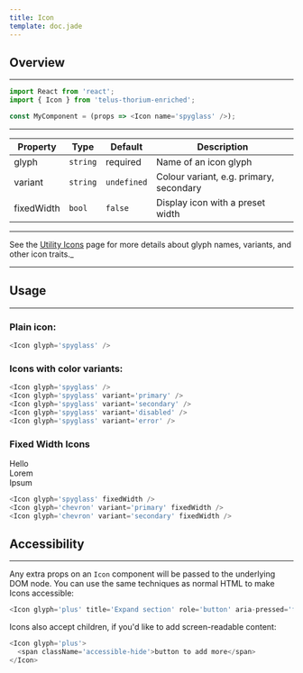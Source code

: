 ```yaml
---
title: Icon
template: doc.jade
---
```


## Overview

---

```js
import React from 'react';
import { Icon } from 'telus-thorium-enriched';

const MyComponent = (props => <Icon name='spyglass' />);
```

---

| Property   | Type     | Default     | Description                             |
|------------|----------|-------------|-----------------------------------------|
| glyph      | `string` | required    | Name of an icon glyph                   |
| variant    | `string` | `undefined` | Colour variant, e.g. primary, secondary |
| fixedWidth | `bool`   | `false`     | Display icon with a preset width        |

---

See the [Utility Icons](/3-Foundational-Elements/7-utility-icons.html) page for more details about glyph names, variants, and other icon traits._

---

## Usage

---

### Plain icon:

<span id="icon-spyglass"></span>
<script type="text/babel">
  ReactDOM.render(
    <Tds.Icon glyph="spyglass" />,
    document.getElementById('icon-spyglass')
  );
</script>

```js
<Icon glyph='spyglass' />
```

### Icons with color variants:

<span id="icon-spyglass-noVariant"></span>
<span id="icon-spyglass-primary"></span>
<span id="icon-spyglass-secondary"></span>
<span id="icon-spyglass-disabled"></span>
<span id="icon-spyglass-error"></span>
<script type="text/babel">
  ReactDOM.render(
    <Tds.Icon glyph="spyglass" />,
    document.getElementById('icon-spyglass-noVariant')
  );
  ReactDOM.render(
    <Tds.Icon glyph="spyglass" variant="primary" />,
    document.getElementById('icon-spyglass-primary')
  );
  ReactDOM.render(
    <Tds.Icon glyph="spyglass" variant="secondary" />,
    document.getElementById('icon-spyglass-secondary')
  );
  ReactDOM.render(
    <Tds.Icon glyph="spyglass" variant="disabled" />,
    document.getElementById('icon-spyglass-disabled')
  );
  ReactDOM.render(
    <Tds.Icon glyph="spyglass" variant="error" />,
    document.getElementById('icon-spyglass-error')
  );
</script>

```js
<Icon glyph='spyglass' />
<Icon glyph='spyglass' variant='primary' />
<Icon glyph='spyglass' variant='secondary' />
<Icon glyph='spyglass' variant='disabled' />
<Icon glyph='spyglass' variant='error' />
```

### Fixed Width Icons

<span id="icon-spyglass-fixedWidth"></span>Hello
<br>
<span id="icon-chevron-primary-fixedWidth"></span>Lorem
<br>
<span id="icon-chevron-secondary-fixedWidth"></span>Ipsum
<script type="text/babel">
  ReactDOM.render(
    <Tds.Icon glyph="spyglass" fixedWidth="true" />,
    document.getElementById('icon-spyglass-fixedWidth')
  );
  ReactDOM.render(
    <Tds.Icon glyph="chevron" variant="primary" fixedWidth="true" />,
    document.getElementById('icon-chevron-primary-fixedWidth')
  );
  ReactDOM.render(
    <Tds.Icon glyph="chevron" variant="secondary" fixedWidth="true" />,
    document.getElementById('icon-chevron-secondary-fixedWidth')
  );
</script>

```js
<Icon glyph='spyglass' fixedWidth />
<Icon glyph='chevron' variant='primary' fixedWidth />
<Icon glyph='chevron' variant='secondary' fixedWidth />
```

## Accessibility

---

Any extra props on an `Icon` component will be passed to the underlying DOM node.  You can use the same techniques as normal HTML to make Icons accessible:

```js
<Icon glyph='plus' title='Expand section' role='button' aria-pressed='false' />
```

Icons also accept children, if you'd like to add screen-readable content:

```js
<Icon glyph='plus'>
  <span className='accessible-hide'>button to add more</span>
</Icon>
```
